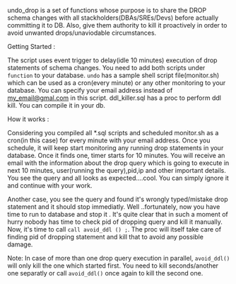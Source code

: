 undo_drop is a set of functions whose purpose is to share the DROP schema changes with all stackholders(DBAs/SREs/Devs) before actually committing it to DB. Also, give them authority to kill it proactively in order to avoid unwanted drops/unaviodable circumstances.

Getting Started :

The script uses event trigger to delay(idle 10 minutes) execution of drop statements of schema changes. You need to add both scripts under `function` to your database.
`undo` has a sample shell script file(monitor.sh) which can be used as a cron(every minute) or any other monitoring to your database. You can specify your email address instead of my_email@gmal.com in this script. ddl_killer.sql has a proc to perform ddl kill. You can compile it in your db.

How it works :

Considering you compiled all *.sql scripts and scheduled monitor.sh as a cron(in this case) for every minute with your email address. Once you schedule, it will keep start monitoring any running drop statements in your database. Once it finds one, timer starts for 10 minutes. You will receive an email with the information about the drop query which is going to execute in next 10 minutes, user(running the query),pid,ip and other important details. You see the query and all looks as expected....cool. You can simply ignore it and continue with your work.

Another case, you see the query and found it's wrongly typed/mistake drop statement and it should stop immediatly. Well ..fortunately, now you have time to run to database and stop it . It's quite clear that in such a moment of hurry nobody has time to check pid of dropping query and kill it manually. Now, it's time to call `call avoid_ddl () ;`. The proc will itself take care of finding pid of dropping statement and kill that to avoid any possible damage. 

Note: In case of more than one drop query execution in parallel, `avoid_ddl()` will only kill the one which started first. You need to kill seconds/another one separatly or call `avoid_ddl()` once again to kill the second one.
